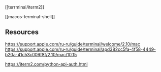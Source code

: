 [[terrminal/iterm2]]

[[macos-terminal-shell]]

## Resources
https://support.apple.com/ru-ru/guide/terminal/welcome/2.10/mac
https://support.apple.com/ru-ru/guide/terminal/apd382cc5fa-4f58-4449-b20a-41c53c006f8f/2.10/mac/10.15

https://iterm2.com/python-api-auth.html
